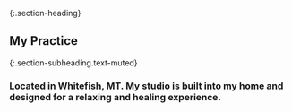 ---
---
{:.section-heading}
## My Practice

{:.section-subheading.text-muted}
### Located in Whitefish, MT. My studio is built into my home and designed for a relaxing and healing experience.
